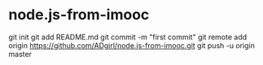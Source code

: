 # node.js-from-imooc
git init
git add README.md
git commit -m "first commit"
git remote add origin https://github.com/ADgirl/node.js-from-imooc.git
git push -u origin master
